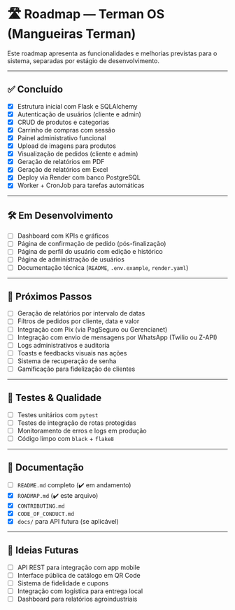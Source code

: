 # 🛣️ Roadmap — Terman OS (Mangueiras Terman)

Este roadmap apresenta as funcionalidades e melhorias previstas para o sistema, separadas por estágio de desenvolvimento.

---

## ✅ Concluído

- [x] Estrutura inicial com Flask e SQLAlchemy
- [x] Autenticação de usuários (cliente e admin)
- [x] CRUD de produtos e categorias
- [x] Carrinho de compras com sessão
- [x] Painel administrativo funcional
- [x] Upload de imagens para produtos
- [x] Visualização de pedidos (cliente e admin)
- [x] Geração de relatórios em PDF
- [x] Geração de relatórios em Excel
- [x] Deploy via Render com banco PostgreSQL
- [x] Worker + CronJob para tarefas automáticas

---

## 🛠️ Em Desenvolvimento

- [ ] Dashboard com KPIs e gráficos
- [ ] Página de confirmação de pedido (pós-finalização)
- [ ] Página de perfil do usuário com edição e histórico
- [ ] Página de administração de usuários
- [ ] Documentação técnica (`README`, `.env.example`, `render.yaml`)

---

## 🎯 Próximos Passos

- [ ] Geração de relatórios por intervalo de datas
- [ ] Filtros de pedidos por cliente, data e valor
- [ ] Integração com Pix (via PagSeguro ou Gerencianet)
- [ ] Integração com envio de mensagens por WhatsApp (Twilio ou Z-API)
- [ ] Logs administrativos e auditoria
- [ ] Toasts e feedbacks visuais nas ações
- [ ] Sistema de recuperação de senha
- [ ] Gamificação para fidelização de clientes

---

## 🧪 Testes & Qualidade

- [ ] Testes unitários com `pytest`
- [ ] Testes de integração de rotas protegidas
- [ ] Monitoramento de erros e logs em produção
- [ ] Código limpo com `black` + `flake8`

---

## 📘 Documentação

- [ ] `README.md` completo (✔️ em andamento)
- [x] `ROADMAP.md` (✔️ este arquivo)
- [x] `CONTRIBUTING.md`
- [x] `CODE_OF_CONDUCT.md`
- [x] `docs/` para API futura (se aplicável)

---

## 🧩 Ideias Futuras

- [ ] API REST para integração com app mobile
- [ ] Interface pública de catálogo em QR Code
- [ ] Sistema de fidelidade e cupons
- [ ] Integração com logística para entrega local
- [ ] Dashboard para relatórios agroindustriais